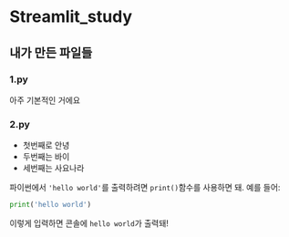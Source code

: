 # Streamlit_study
## 내가 만든 파일들
### 1.py
아주 기본적인 거에요

### 2.py
- 첫번째로 안녕
- 두번째는 바이
- 세번째는 사요나라




파이썬에서 `'hello world'`를 출력하려면 `print()`함수를 사용하면 돼. 예를 들어:
```python
print('hello world')
```
이렇게 입력하면 콘솔에 `hello world`가 출력돼!
